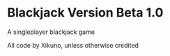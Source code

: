 # Blackjack Version Beta 1.0
A singleplayer blackjack game

All code by Xikuno, unless otherwise credited
